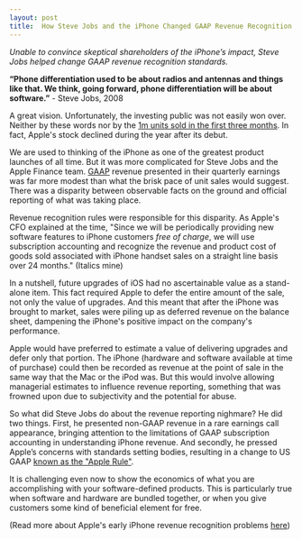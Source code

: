 ```yaml
---
layout: post
title:  How Steve Jobs and the iPhone Changed GAAP Revenue Recognition 
---
```


*Unable to convince skeptical shareholders of the iPhone’s impact, Steve Jobs helped change GAAP revenue recognition standards.*

<!--excerpt--> 


**“Phone differentiation used to be about radios and antennas and things like that. We think, going forward, phone differentiation will be about software.”** - Steve Jobs, 2008

A great vision.  Unfortunately, the investing public was not easily won over.  Neither by these words nor by the [1m units sold in the first three months](https://www.nytimes.com/2008/07/15/technology/15apple.html).  In fact, Apple's stock declined during the year after its debut. 

We are used to thinking of the iPhone as one of the greatest product launches of all time.  But it was more complicated for Steve Jobs and the Apple Finance team.  [GAAP](https://www.investopedia.com/terms/g/gaap.asp) revenue presented in their quarterly earnings was far more modest than what the brisk pace of unit sales would suggest.  There was a disparity between observable facts on the ground and official reporting of what was taking place. 

Revenue recognition rules were responsible for this disparity.  As Apple's CFO explained at the time, "Since we will be periodically providing new software features to iPhone customers *free of charge*, we will use subscription accounting and recognize the revenue and product cost of goods sold associated with iPhone handset sales on a straight line basis over 24 months." (Italics mine)

In a nutshell, future upgrades of iOS had no ascertainable value as a stand-alone item.  This fact required Apple to defer the entire amount of the sale, not only the value of upgrades. And this meant that after the iPhone was brought to market,  sales were piling up as deferred revenue on the balance sheet, dampening the iPhone's positive impact on the company's performance.

Apple would have preferred to estimate a value of delivering upgrades and defer only that portion.  The iPhone (hardware and software available at time of purchase) could then be recorded as revenue at the point of sale in the same way that the Mac or the iPod was.  But this would involve allowing managerial estimates to influence revenue reporting, something that was frowned upon due to subjectivity and the potential for abuse. 

So what did Steve Jobs do about the revenue reporting nighmare?  He did two things.  First, he presented non-GAAP revenue in a rare earnings call appearance, bringing attention to the limitations of GAAP subscription accounting in understanding iPhone revenue.  And secondly, he pressed Apple’s concerns with standards setting bodies, resulting in a change to US GAAP [known as the "Apple Rule"](https://cfo1.wordpress.com/2009/10/14/eitf-issue-09-3-certain-revenue-arrangements-that-include-software-elements-aka-the-apple-rule/).  

It is challenging even now to show the economics of what you are accomplishing with your software-defined products.  This is particularly true when software and hardware are bundled together, or when you give customers some kind of beneficial element for free.  

(Read more about Apple's early iPhone revenue recognition problems [here](https://appleinsider.com/articles/09/10/21/inside_apples_iphone_subscription_accounting_changes))